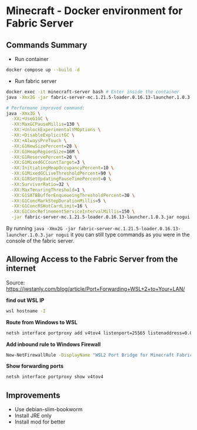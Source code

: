 # Minecraft - Docker environment for Fabric Server

## Commands Summary

- Run container

```bash
docker compose up --build -d
```

- Run fabric server

```bash
docker exec -it minecraft-server bash # Enter inside the container
java -Xmx2G -jar fabric-server-mc.1.21.5-loader.0.16.13-launcher.1.0.3.jar nogui # Run fabric server

# Performane improved command:
java -Xmx3G \
  -XX:+UseG1GC \
  -XX:MaxGCPauseMillis=130 \
  -XX:+UnlockExperimentalVMOptions \
  -XX:+DisableExplicitGC \
  -XX:+AlwaysPreTouch \
  -XX:G1NewSizePercent=28 \
  -XX:G1HeapRegionSize=16M \
  -XX:G1ReservePercent=20 \
  -XX:G1MixedGCCountTarget=3 \
  -XX:InitiatingHeapOccupancyPercent=10 \
  -XX:G1MixedGCLiveThresholdPercent=90 \
  -XX:G1RSetUpdatingPauseTimePercent=0 \
  -XX:SurvivorRatio=32 \
  -XX:MaxTenuringThreshold=1 \
  -XX:G1SATBBufferEnqueueingThresholdPercent=30 \
  -XX:G1ConcMarkStepDurationMillis=5 \
  -XX:G1ConcRSHotCardLimit=16 \
  -XX:G1ConcRefinementServiceIntervalMillis=150 \
  -jar fabric-server-mc.1.21.5-loader.0.16.13-launcher.1.0.3.jar nogui

```

By running `java -Xmx2G -jar fabric-server-mc.1.21.5-loader.0.16.13-launcher.1.0.3.jar nogui` it you can still type commands as you were in the console of the fabric server.

## Allowing Access to the Fabric Server from the internet

Source: https://jwstanly.com/blog/article/Port+Forwarding+WSL+2+to+Your+LAN/

**find out WSL IP**

```bash
wsl hostname -I
```

**Route from Windows to WSL**

```bash
netsh interface portproxy add v4tov4 listenport=25565 listenaddress=0.0.0.0 connectport=25565 connectaddress=172.23.18.19
```

**Add inbound rule to Windows Firewall**

```bash
New-NetFirewallRule -DisplayName "WSL2 Port Bridge for Minecraft Fabric Server" -Direction Inbound -Action Allow -Protocol TCP -LocalPort 25565
```

**Show forwarding ports**


```bash
netsh interface portproxy show v4tov4
```

## Improvements

- Use debian-slim-bookworm
- Install JRE only
- Install mod for better 
